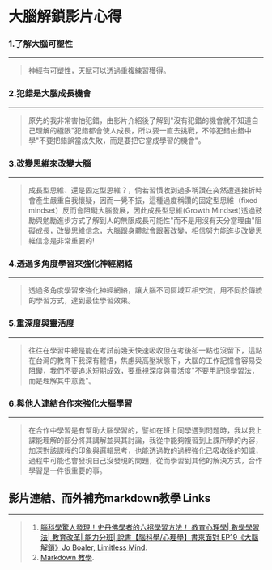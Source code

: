 # 大腦解鎖影片心得   

### 1.了解大腦可塑性   
***
>神經有可塑性，天賦可以透過重複練習獲得。
### 2.犯錯是大腦成長機會
***
>原先的我非常害怕犯錯，由影片介紹後了解到"沒有犯錯的機會就不知道自己理解的極限"犯錯都會使人成長，所以要一直去挑戰，不停犯錯由錯中學"不要把錯誤當成失敗，而是要把它當成學習的機會"。
### 3.改變思維來改變大腦
***
>成長型思維、還是固定型思維？，倘若習慣收到過多稱讚在突然遭遇挫折時會產生嚴重自我懷疑，因而一覺不振，這種過度稱讚的固定型思維（fixed mindset）反而會阻礙大腦發展，因此成長型思維(Growth Mindset)透過鼓勵與勉勵進步方式了解到人的無限成長可能性"而不是用沒有天分當理由"阻礙成長，改變思維信念，大腦跟身體就會跟著改變，相信努力能進步改變思維信念是非常重要的!
### 4.透過多角度學習來強化神經網絡
***
>透過多角度學習來強化神經網絡，讓大腦不同區域互相交流，用不同於傳統的學習方式，達到最佳學習效果。
### 5.重深度與靈活度
***
>往往在學習中總是能在考試前幾天快速吸收但在考後卻一點也沒留下，這點在台灣的教育下我深有體悟，焦慮與高壓狀態下，大腦的工作記憶會容易受阻礙，我們不要追求短期成效，要重視深度與靈活度"不要用記憶學習法，而是理解其中意義"。
### 6.與他人連結合作來強化大腦學習
***
>在合作中學習是有幫助大腦學習的，譬如在班上同學遇到問題時，我以我上課能理解的部分將其講解並與其討論，我從中能夠複習到上課所學的內容，加深對該課程的印象與邏輯思考，也能透過教的過程強化已吸收後的知識，過程中可能也會發現自己沒發現的問題，從而學習到其他的解決方式，合作學習是一件很重要的事。


## 影片連結、而外補充markdown教學 Links
***
> 1. [腦科學驚人發現！史丹佛學者的六招學習方法！ 教育心理學| 數學學習法| 教育改革| 能力分班| 說書【腦科學/心理學】書來面對 EP19《大腦解鎖》Jo Boaler, Limitless Mind](https://www.youtube.com/watch?v=DgbSc6Ys710&ab_channel=超級歪SuperY/).   
> 2.  [Markdown 教學](https://www.youtube.com/watch?v=osPzqfqwmLA&ab_channel=GammaRay軟體工作室/).
